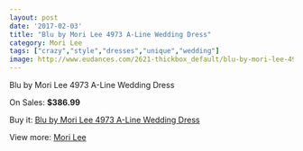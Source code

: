```yaml
---
layout: post
date: '2017-02-03'
title: "Blu by Mori Lee 4973 A-Line Wedding Dress"
category: Mori Lee
tags: ["crazy","style","dresses","unique","wedding"]
image: http://www.eudances.com/2621-thickbox_default/blu-by-mori-lee-4973-a-line-wedding-dress.jpg
---
```

Blu by Mori Lee 4973 A-Line Wedding Dress

On Sales: **$386.99**
<a href="https://www.eudances.com/en/mori-lee/876-blu-by-mori-lee-4973-a-line-wedding-dress.html"><amp-img layout="responsive" width="600" height="600" src="//www.eudances.com/2621-thickbox_default/blu-by-mori-lee-4973-a-line-wedding-dress.jpg" alt="Blu by Mori Lee 4973 A-Line Wedding Dress 0" /></a>
<a href="https://www.eudances.com/en/mori-lee/876-blu-by-mori-lee-4973-a-line-wedding-dress.html"><amp-img layout="responsive" width="600" height="600" src="//www.eudances.com/2622-thickbox_default/blu-by-mori-lee-4973-a-line-wedding-dress.jpg" alt="Blu by Mori Lee 4973 A-Line Wedding Dress 1" /></a>
<a href="https://www.eudances.com/en/mori-lee/876-blu-by-mori-lee-4973-a-line-wedding-dress.html"><amp-img layout="responsive" width="600" height="600" src="//www.eudances.com/2623-thickbox_default/blu-by-mori-lee-4973-a-line-wedding-dress.jpg" alt="Blu by Mori Lee 4973 A-Line Wedding Dress 2" /></a>

Buy it: [Blu by Mori Lee 4973 A-Line Wedding Dress](https://www.eudances.com/en/mori-lee/876-blu-by-mori-lee-4973-a-line-wedding-dress.html "Blu by Mori Lee 4973 A-Line Wedding Dress")

View more: [Mori Lee](https://www.eudances.com/en/9-mori-lee "Mori Lee")
